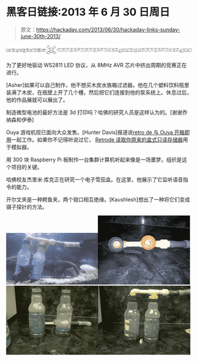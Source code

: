 # 黑客日链接:2013 年 6 月 30 日周日

> 原文：<https://hackaday.com/2013/06/30/hackaday-links-sunday-june-30th-2013/>

![hackaday-links-chain](img/da184e9bde007f88b719f5aafc440574.png)

为了更好地驱动 WS2811 LED 协议，从 8MHz AVR 芯片中挤出周期的竞赛正在进行。

[Asher]如果可以自己制作，他不想买木炭水族箱过滤器。他在几个塑料饮料瓶里装满了木炭，在瓶壁上开了几个槽，然后把它们连接到他的泵系统上。休息过后，他的作品展就可以展出了。

制造微型电池的最好方法是 3d 打印吗？哈佛的研究人员是这样认为的。[谢谢乔纳森和伊泰]

Ouya 游戏机现已面向大众发售。[Hunter Davis]报道说[retro de 与 Ouya 开箱即用](http://www.hunterdavis.com/2013/06/08/video-retrode-ouya-n64-controller-and-cartridge-right-out-of-the-box-fun/)一起工作。如果你不记得听说过它， [Retrode 读取你原来的盒式只读存储器](http://hackaday.com/2010/03/22/snega2usb-changes-name-learns-new-tricks/)用于模拟器。

用 300 块 Raspberry Pi 板制作一台集群计算机听起来像是一场噩梦。组织是这个项目的关键。

哈佛校友杰里米·库克正在研究一个电子雪茄盒。在这里，他展示了它监听语音指令的能力。

开尔文夹是一种鳄鱼夹，两个钳口相互绝缘。[Kaushlesh]想出了一种将它们变成镊子探针的方法。

[![](img/bd88578e1a59aee853f82e62eb8a4ea1.png)](https://hackaday.com/2013/06/30/hackaday-links-sunday-june-30th-2013/img-20130623-00454/)[![](img/95506f926597e2809128669c482c34d9.png)](https://hackaday.com/2013/06/30/hackaday-links-sunday-june-30th-2013/img-20130623-00456/)[![](img/f41fdeb7ff6afaea5a0f9948516975bd.png)](https://hackaday.com/2013/06/30/hackaday-links-sunday-june-30th-2013/img-20130623-00458/)[![](img/169644fe53407d46988917d963f133f8.png)](https://hackaday.com/2013/06/30/hackaday-links-sunday-june-30th-2013/img-20130623-00459/)